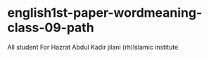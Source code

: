 # english1st-paper-wordmeaning-class-09-path
All student For Hazrat Abdul Kadir jilani (rh)Islamic institute
